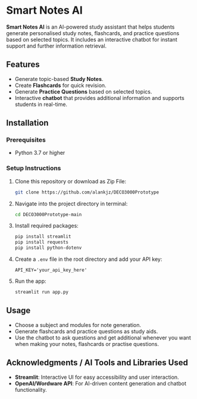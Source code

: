 # Smart Notes AI

**Smart Notes AI** is an AI-powered study assistant that helps students generate personalised study notes, flashcards, and practice questions based on selected topics. It includes an interactive chatbot for instant support and further information retrieval.

## Features
- Generate topic-based **Study Notes**.
- Create **Flashcards** for quick revision.
- Generate **Practice Questions** based on selected topics.
- Interactive **chatbot** that provides additional information and supports students in real-time.

## Installation

### Prerequisites
- Python 3.7 or higher

### Setup Instructions
1. Clone this repository or download as Zip File:
   ```bash
   git clone https://github.com/alankjz/DECO3000Prototype
   ```
2. Navigate into the project directory in terminal:
   ```bash
   cd DECO3000Prototype-main
   ```
4. Install required packages:
   ```bash
   pip install streamlit 
   pip install requests 
   pip install python-dotenv
   ```
5. Create a `.env` file in the root directory and add your API key:
   ```plaintext
   API_KEY='your_api_key_here'
   ```
6. Run the app:
   ```bash
   streamlit run app.py
   ```

## Usage
- Choose a subject and modules for note generation.
- Generate flashcards and practice questions as study aids.
- Use the chatbot to ask questions and get additional whenever you want when making your notes, flashcards or practise questions.


## Acknowledgments / AI Tools and Libraries Used
- **Streamlit**: Interactive UI for easy accessibility and user interaction.
- **OpenAI/Wordware API**: For AI-driven content generation and chatbot functionality.

